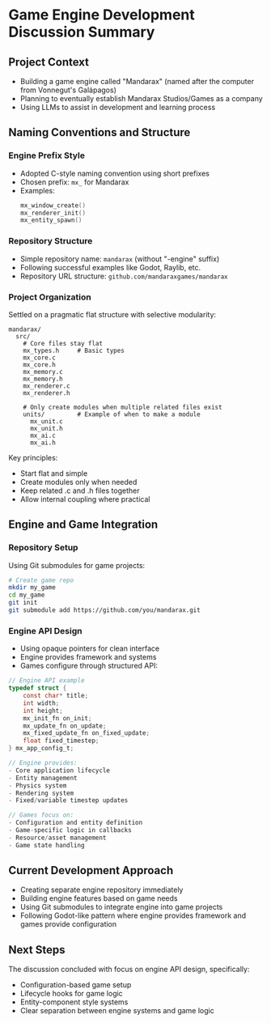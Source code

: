 # Game Engine Development Discussion Summary

## Project Context
- Building a game engine called "Mandarax" (named after the computer from Vonnegut's Galápagos)
- Planning to eventually establish Mandarax Studios/Games as a company
- Using LLMs to assist in development and learning process

## Naming Conventions and Structure

### Engine Prefix Style
- Adopted C-style naming convention using short prefixes
- Chosen prefix: `mx_` for Mandarax
- Examples:
  ```c
  mx_window_create()
  mx_renderer_init()
  mx_entity_spawn()
  ```

### Repository Structure
- Simple repository name: `mandarax` (without "-engine" suffix)
- Following successful examples like Godot, Raylib, etc.
- Repository URL structure: `github.com/mandaraxgames/mandarax`

### Project Organization
Settled on a pragmatic flat structure with selective modularity:
```
mandarax/
  src/
    # Core files stay flat
    mx_types.h     # Basic types
    mx_core.c
    mx_core.h
    mx_memory.c
    mx_memory.h
    mx_renderer.c
    mx_renderer.h
    
    # Only create modules when multiple related files exist
    units/         # Example of when to make a module
      mx_unit.c
      mx_unit.h
      mx_ai.c
      mx_ai.h
```

Key principles:
- Start flat and simple
- Create modules only when needed
- Keep related .c and .h files together
- Allow internal coupling where practical

## Engine and Game Integration

### Repository Setup
Using Git submodules for game projects:
```bash
# Create game repo
mkdir my_game
cd my_game
git init
git submodule add https://github.com/you/mandarax.git
```

### Engine API Design
- Using opaque pointers for clean interface
- Engine provides framework and systems
- Games configure through structured API:

```c
// Engine API example
typedef struct {
    const char* title;
    int width;
    int height;
    mx_init_fn on_init;
    mx_update_fn on_update;
    mx_fixed_update_fn on_fixed_update;
    float fixed_timestep;
} mx_app_config_t;

// Engine provides:
- Core application lifecycle
- Entity management
- Physics system
- Rendering system
- Fixed/variable timestep updates

// Games focus on:
- Configuration and entity definition
- Game-specific logic in callbacks
- Resource/asset management
- Game state handling
```

## Current Development Approach
- Creating separate engine repository immediately
- Building engine features based on game needs
- Using Git submodules to integrate engine into game projects
- Following Godot-like pattern where engine provides framework and games provide configuration

## Next Steps
The discussion concluded with focus on engine API design, specifically:
- Configuration-based game setup
- Lifecycle hooks for game logic
- Entity-component style systems
- Clear separation between engine systems and game logic
